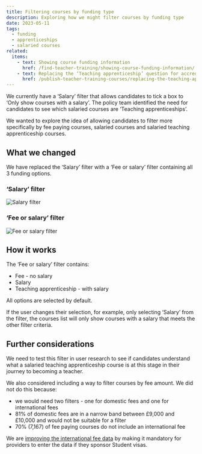 ```yaml
---
title: Filtering courses by funding type
description: Exploring how we might filter courses by funding type
date: 2023-05-11
tags:
  - funding
  - apprenticeships
  - salaried courses
related:
  items:
    - text: Showing course funding information
      href: /find-teacher-training/showing-course-funding-information/
    - text: Replacing the ‘Teaching apprenticeship’ question for accredited providers
      href: /publish-teacher-training-courses/replacing-the-teaching-apprenticeship-question-for-accredited-providers/
---
```


We currently have a ‘Salary’ filter that allows candidates to tick a box to ‘Only show courses with a salary’. The policy team identified the need for candidates to see which salaried courses are ‘Teaching apprenticeships’.

We wanted to explore the idea of allowing candidates to filter more specifically by fee paying courses, salaried courses and salaried teaching apprenticeship courses.

## What we changed

We have replaced the ‘Salary’ filter with a ‘Fee or salary’ filter containing all 3 funding options.

### ‘Salary’ filter

![Salary filter](course-list-filter--salary.png "Filtering the course list by whether the course has a salary")

### ‘Fee or salary’ filter

![Fee or salary filter](course-list-filter--funding-type.png "Filtering the course by funding type: ‘Fee - no salary’, ‘Salary’ or ‘Teaching apprenticeship - with salary’")

## How it works

The ‘Fee or salary’ filter contains:

- Fee - no salary
- Salary
- Teaching apprenticeship - with salary

All options are selected by default.

If the user changes their selection, for example, only selecting ‘Salary’ from the filter, the courses list will only show courses with a salary that meets the other filter criteria.

## Further considerations

We need to test this filter in user research to see if candidates understand what a salaried teaching apprenticeship course is at this stage in their journey to becoming a teacher.

We also considered including a way to filter courses by fee amount. We did not do this because:

- we would need two filters - one for domestic fees and one for international fees
- 81% of domestic fees are in a narrow band between £9,000 and £10,000 and would not be suitable for a filter
- 70% (7,167) of fee paying courses do not include an international fee

We are [improving the international fee data](/publish-teacher-training-courses/making-international-fees-mandatory-for-providers-sponsoring-student-visas/) by making it mandatory for providers to enter the data if they sponsor Student visas.
